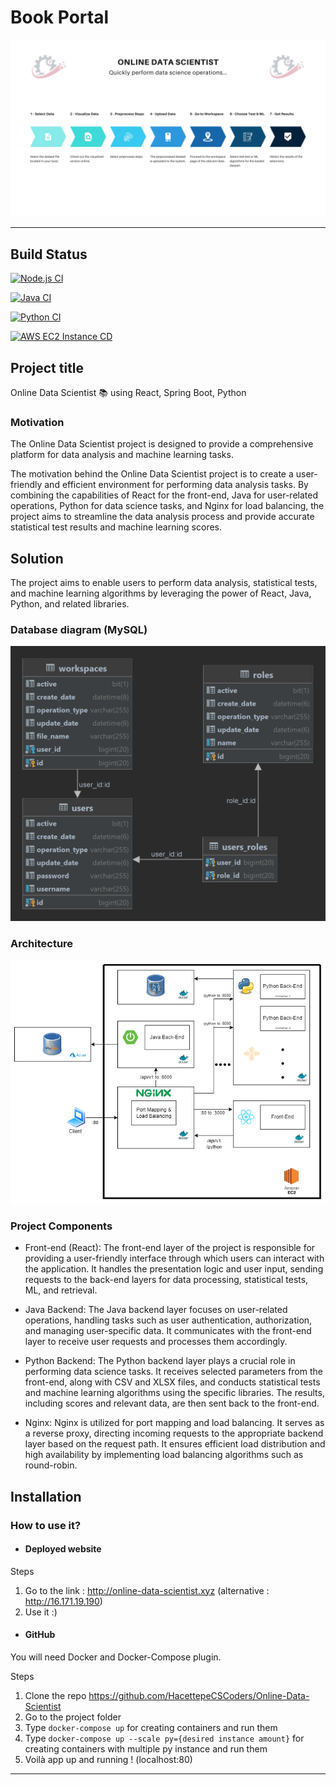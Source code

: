 # Book Portal

![Architecture](documentation/images/Intro.png)
<hr>

## Build Status

[![Node.js CI](https://github.com/HacettepeCSCoders/Online-Data-Scientist/actions/workflows/nodeJS.yml/badge.svg)](https://github.com/HacettepeCSCoders/Online-Data-Scientist/actions/workflows/nodeJS.yml)

[![Java CI](https://github.com/HacettepeCSCoders/Online-Data-Scientist/actions/workflows/maven.yml/badge.svg)](https://github.com/HacettepeCSCoders/Online-Data-Scientist/actions/workflows/maven.yml)

[![Python CI](https://github.com/HacettepeCSCoders/Online-Data-Scientist/actions/workflows/pyt.yml/badge.svg)](https://github.com/HacettepeCSCoders/Online-Data-Scientist/actions/workflows/pyt.yml)

[![AWS EC2 Instance CD](https://github.com/HacettepeCSCoders/Online-Data-Scientist/actions/workflows/ec2.yml/badge.svg)](https://github.com/HacettepeCSCoders/Online-Data-Scientist/actions/workflows/ec2.yml)

## Project title
Online Data Scientist 📚 using React, Spring Boot, Python

### Motivation
The Online Data Scientist project is designed to provide a comprehensive platform for data analysis and machine learning tasks.

The motivation behind the Online Data Scientist project is to create a user-friendly and efficient environment for performing data analysis tasks. By combining the capabilities of React for the front-end, Java for user-related operations, Python for data science tasks, and Nginx for load balancing, the project aims to streamline the data analysis process and provide accurate statistical test results and machine learning scores.

## Solution
The project aims to enable users to perform data analysis, statistical tests, and machine learning algorithms by leveraging the power of React, Java, Python, and related libraries.

### Database diagram (MySQL)
![database](documentation/images/ER_Diagram.png)

### Architecture
![Architecture](documentation/images/Architecture.png)

### Project Components

- Front-end (React): The front-end layer of the project is responsible for providing a user-friendly interface through which users can interact with the application. It handles the presentation logic and user input, sending requests to the back-end layers for data processing, statistical tests, ML, and retrieval.

- Java Backend: The Java backend layer focuses on user-related operations, handling tasks such as user authentication, authorization, and managing user-specific data. It communicates with the front-end layer to receive user requests and processes them accordingly.

- Python Backend: The Python backend layer plays a crucial role in performing data science tasks. It receives selected parameters from the front-end, along with CSV and XLSX files, and conducts statistical tests and machine learning algorithms using the specific libraries. The results, including scores and relevant data, are then sent back to the front-end.

- Nginx: Nginx is utilized for port mapping and load balancing. It serves as a reverse proxy, directing incoming requests to the appropriate backend layer based on the request path. It ensures efficient load distribution and high availability by implementing load balancing algorithms such as round-robin.

## Installation

### How to use it?

- #### Deployed website

Steps

1. Go to the link : http://online-data-scientist.xyz (alternative : http://16.171.19.190)
2. Use it :)

- #### GitHub

You will need Docker and Docker-Compose plugin.

Steps

1. Clone the repo https://github.com/HacettepeCSCoders/Online-Data-Scientist
2. Go to the project folder
3. Type ``` docker-compose up ``` for creating containers and run them
4. Type ``` docker-compose up --scale py={desired instance amount} ``` for creating containers with multiple py instance and run them
4. Voilà app up and running ! (localhost:80)

<hr>